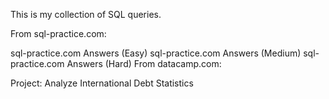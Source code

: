 This is my collection of SQL queries.

From sql-practice.com:

sql-practice.com Answers (Easy)
sql-practice.com Answers (Medium)
sql-practice.com Answers (Hard)
From datacamp.com:

Project: Analyze International Debt Statistics
